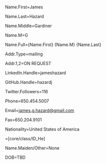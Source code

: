 
Name.First=James

Name.Last=Hazard

Name.Middle=Gardiner

Name.M=G

Name.Full={Name.First} {Name.M} {Name.Last}

Addr.Type=mailing

Addr.1,2=ON REQUEST

LinkedIn.Handle=jameshazard

GitHub.Handle=hazardj

Twitter.Followers=116

Phone=650.454.5007

Email=james.g.hazard@gmail.com

Fax=650.204.9101

Nationality=United States of America

=[core/class/ID_He]


Name.Maiden/Other=None

DOB=TBD
